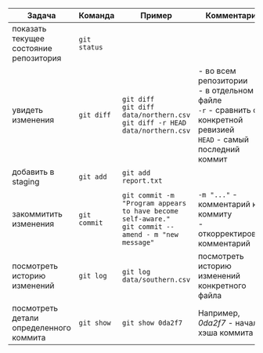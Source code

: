 |Задача|Команда|Пример|Комментарии|
|-|-|-|-|					
|показать текущее состояние репозитория|`git status`|||
|увидеть изменения|`git diff`|`git diff`</br>`git diff data/northern.csv`</br>`git diff -r HEAD data/northern.csv`|- во всем репозитории</br>- в отдельном файле</br>`-r` - сравнить с конкретной ревизией</br>`HEAD` - самый последний коммит|
|добавить в staging|`git add`|`git add report.txt`||
|закоммитить изменения|`git commit`|`git commit -m "Program appears to have become self-aware."`</br>`git commit --amend - m "new message"`|`-m "..."` - комментарий к коммиту</br>- откорректировать комментарий|			
|посмотреть историю изменений|`git log`|`git log data/southern.csv`|посмотреть историю изменений конкретного файла|
|посмотреть детали определенного коммита|`git show`|`git show 0da2f7`|Например, *0da2f7* - начало хэша коммита|